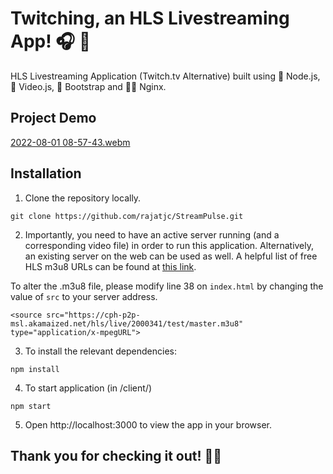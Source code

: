 # Twitching, an HLS Livestreaming App! 🎧 🔌
HLS Livestreaming Application (Twitch.tv Alternative) built using 🍃 Node.js, 🎥 Video.js, 🥾 Bootstrap and 👨‍🔧 Nginx.

## Project Demo

[2022-08-01 08-57-43.webm](https://user-images.githubusercontent.com/53611087/182185239-0969ff33-0c0e-4c3e-be34-2e73c0900697.webm)

## Installation

1. Clone the repository locally.
```
git clone https://github.com/rajatjc/StreamPulse.git
```
2. Importantly, you need to have an active server running (and a corresponding video file) in order to run this application. Alternatively, an existing server on the web can be used as well. A helpful list of free HLS m3u8 URLs can be found at [this link](https://ottverse.com/free-hls-m3u8-test-urls/).

To alter the .m3u8 file, please modify line 38 on `index.html` by changing the value of `src` to your server address.
```
<source src="https://cph-p2p-msl.akamaized.net/hls/live/2000341/test/master.m3u8" type="application/x-mpegURL">
```
3. To install the relevant dependencies:
```
npm install
```
4. To start application (in /client/)
```
npm start
```
5. Open http://localhost:3000 to view the app in your browser.

## Thank you for checking it out! :metal:&#127999;
